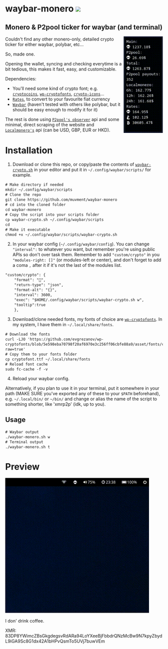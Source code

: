 
# waybar-monero ![](https://www.getmonero.org/meta/favicon-32x32.png)

## Monero &amp; P2pool ticker for waybar (and terminal)

<img src="example/example.png" align="right" width="125px"/>
Couldn't find any other monero-only, detailed crypto ticker for either waybar, polybar, etc...

So, made one.

Opening the wallet, syncing and checking everytime is a bit tedious, this makes it fast, easy, and customizable.

Dependencies:
- You'll need some kind of crypto font; e.g. [`cryptocoins`](https://github.com/AllienWorks/cryptocoins/blob/master/webfont/cryptocoins.ttf), [`wp-cryptofonts`](https://github.com/evgrezanov/wp-cryptofonts/blob/5e598eba70798f20af6970e3c256ff06cbfe88a9/asset/fonts/cryptofont.ttf), [`crypto-icons`](https://github.com/guardaco/crypto-icons/blob/3f0ddf1352afe40269e4519c4cde6ed4a60a7350/fonts/coins.ttf)...
- [`Rates`](https://github.com/lunush/rates), to convert to your favourite fiat currency
- [`Waybar`](https://github.com/Alexays/Waybar) (haven't tested with others like polybar, but it should be easy enough to modify it for it)

The rest is done using [`P2pool's observer`](https://p2pool.observer/api) api and some minimal, direct scraping of the website and [`Localmonero's`](https://localmonero.co/web/ticker?currencyCode=USD) api (can be USD, GBP, EUR or HKD).
<br clear="right"/>

# Installation

1. Download or clone this repo, or copy/paste the contents of [`waybar-crypto.sh`](https://github.com/muvment/waybar-monero/raw/main/waybar-crypto.sh) in your editor and put it in `~/.config/waybar/scripts/` for example.

```
# Make directory if needed
mkdir ~/.config/waybar/scripts
# Clone the repo
git clone https://github.com/muvment/waybar-monero
# cd into the cloned folder
cd waybar-monero
# Copy the script into your scripts folder
cp waybar-crypto.sh ~/.config/waybar/scripts
cd
# Make it executable
chmod +x ~/.config/waybar/scripts/waybar-crypto.sh
```
2. In your waybar config (`~/.config/waybar/config`). You can change `"interval":` to whatever you want, but remember you're using public APIs so don't over task them. Remember to add `"custom/crypto"` in you `"modules-right: []"` (or modules-left or center), and don't forget to add a coma `,` after it if it's not the last of the modules list.

```
"custom/crypto": {
    "format": "",
    "return-type": "json",
    "format-alt": "{}",
    "interval": 3600,
    "exec": "$HOME/.config/waybar/scripts/waybar-crypto.sh w",
    "tooltip":true
    },
```
3. Download/clone needed fonts, my fonts of choice are [`wp-cryptofonts`](https://github.com/evgrezanov/wp-cryptofonts/blob/5e598eba70798f20af6970e3c256ff06cbfe88a9/asset/fonts/cryptofont.ttf). In my system, I have them in `~/.local/share/fonts`.

```
# Download the fonts
curl -LJO 'https://github.com/evgrezanov/wp-cryptofonts/blob/5e598eba70798f20af6970e3c256ff06cbfe88a9/asset/fonts/cryptofont.ttf?raw=true'
# Copy them to your fonts folder
cp cryptofont.ttf ~/.local/share/fonts
# Reload font cache
sudo fc-cache -f -v
```

4. Reload your waybar config.

Alternatively, if you plan to use it in your terminal, put it somewhere in your path (MAKE SURE you've exported any of these to your `$PATH` beforehand), e.g. `~/.local/bin/` or `~/bin/` and change or alias the name of the script to something shorter, like 'xmrp2p' (idk, up to you).

## Usage

```
# Waybar output
./waybar-monero.sh w
# Terminal output
./waybar-monero.sh t
```

# Preview

![](example/example.gif)

I don' drink coffee.

XMR: 83DP8YWimcZBsGkgdegsvRdARa94LoYXeeBjFbbdrQNzMcBw9N7kpyZbydL9iGA9Sc8G1dx42A1bHPvQsmTo5UVj7buwVEm
